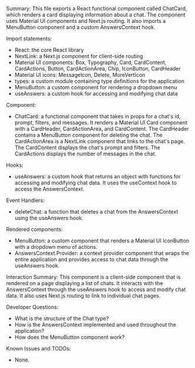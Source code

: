 Summary:
This file exports a React functional component called ChatCard, which renders a card displaying information about a chat. The component uses Material UI components and Next.js routing. It also imports a MenuButton component and a custom AnswersContext hook.

Import statements:
- React: the core React library
- NextLink: a Next.js component for client-side routing
- Material UI components: Box, Typography, Card, CardContent, CardActions, Button, CardActionArea, Chip, IconButton, CardHeader
- Material UI icons: MessageIcon, Delete, MoreVertIcon
- types: a custom module containing type definitions for the application
- MenuButton: a custom component for rendering a dropdown menu
- useAnswers: a custom hook for accessing and modifying chat data

Component:
- ChatCard: a functional component that takes in props for a chat's id, prompt, filters, and messages. It renders a Material UI Card component with a CardHeader, CardActionArea, and CardContent. The CardHeader contains a MenuButton component for deleting the chat. The CardActionArea is a NextLink component that links to the chat's page. The CardContent displays the chat's prompt and filters. The CardActions displays the number of messages in the chat.

Hooks:
- useAnswers: a custom hook that returns an object with functions for accessing and modifying chat data. It uses the useContext hook to access the AnswersContext.

Event Handlers:
- deleteChat: a function that deletes a chat from the AnswersContext using the useAnswers hook.

Rendered components:
- MenuButton: a custom component that renders a Material UI IconButton with a dropdown menu of actions.
- AnswersContext.Provider: a context provider component that wraps the entire application and provides access to chat data through the useAnswers hook.

Interaction Summary:
This component is a client-side component that is rendered on a page displaying a list of chats. It interacts with the AnswersContext through the useAnswers hook to access and modify chat data. It also uses Next.js routing to link to individual chat pages.

Developer Questions:
- What is the structure of the Chat type?
- How is the AnswersContext implemented and used throughout the application?
- How does the MenuButton component work?

Known Issues and TODOs:
- None.